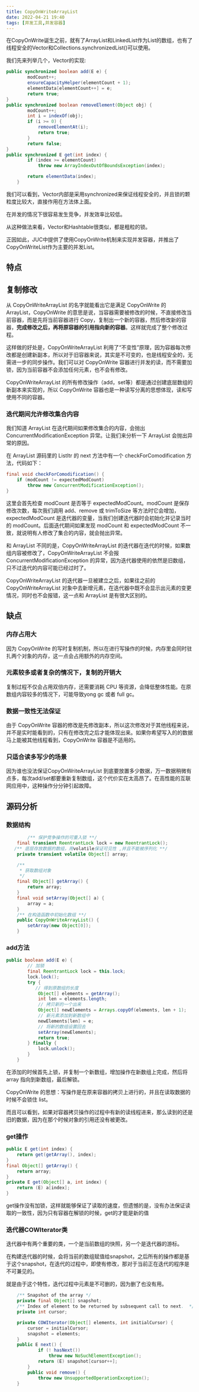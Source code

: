 ```yaml
---
title: CopyOnWriteArrayList
date: 2022-04-21 19:40  
tags: [并发工具,并发容器]
---
```

在CopyOnWrite诞生之前，就有了ArrayList和LinkedList作为List的数组，也有了线程安全的Vector和Collections.synchronizedList()可以使用。

我们先来列举几个，Vector的实现:

```java
public synchronized boolean add(E e) {
        modCount++;
        ensureCapacityHelper(elementCount + 1);
        elementData[elementCount++] = e;
        return true;
}
public synchronized boolean removeElement(Object obj) {
        modCount++;
        int i = indexOf(obj);
        if (i >= 0) {
            removeElementAt(i);
            return true;
        }
        return false;
}
public synchronized E get(int index) {
        if (index >= elementCount)
            throw new ArrayIndexOutOfBoundsException(index);

        return elementData(index);
    }
```

我们可以看到，Vector内部是采用synchronized来保证线程安全的，并且锁的颗粒度比较大，直接作用在方法体上面。

在并发的情况下很容易发生竞争，并发效率比较低。

从这种做法来看，Vector和Hashtable很类似，都是粗粒的锁。

正因如此，JUC中提供了使用CopyOnWrite机制来实现并发容器，并推出了CopyOnWriteList作为主要的并发List。

## 特点

## 复制修改

从 CopyOnWriteArrayList 的名字就能看出它是满足 CopyOnWrite 的 ArrayList，CopyOnWrite 的意思是说，当容器需要被修改的时候，不直接修改当前容器，而是先将当前容器进行 Copy，复制出一个新的容器，然后修改新的容器，**完成修改之后，再将原容器的引用指向新的容器**。这样就完成了整个修改过程。

这样做的好处是，CopyOnWriteArrayList 利用了“不变性”原理，因为容器每次修改都是创建新副本，所以对于旧容器来说，其实是不可变的，也是线程安全的，无需进一步的同步操作。我们可以对 CopyOnWrite 容器进行并发的读，而不需要加锁，因为当前容器不会添加任何元素，也不会有修改。

CopyOnWriteArrayList 的所有修改操作（add，set等）都是通过创建底层数组的新副本来实现的，所以 CopyOnWrite 容器也是一种读写分离的思想体现，读和写使用不同的容器。

### 迭代期间允许修改集合内容

我们知道 ArrayList 在迭代期间如果修改集合的内容，会抛出 ConcurrentModificationException 异常。让我们来分析一下 ArrayList 会抛出异常的原因。

在 ArrayList 源码里的 ListItr 的 next 方法中有一个 checkForComodification 方法，代码如下：

```java
final void checkForComodification() {
    if (modCount != expectedModCount)
        throw new ConcurrentModificationException();
}
```

这里会首先检查 modCount 是否等于 expectedModCount。modCount 是保存修改次数，每次我们调用 add、remove 或 trimToSize 等方法时它会增加，expectedModCount 是迭代器的变量，当我们创建迭代器时会初始化并记录当时的 modCount。后面迭代期间如果发现 modCount 和 expectedModCount 不一致，就说明有人修改了集合的内容，就会抛出异常。

和 ArrayList 不同的是，CopyOnWriteArrayList 的迭代器在迭代的时候，如果数组内容被修改了，CopyOnWriteArrayList 不会报 ConcurrentModificationException 的异常，因为迭代器使用的依然是旧数组，只不过迭代的内容可能已经过时了。

CopyOnWriteArrayList 的迭代器一旦被建立之后，如果往之前的 CopyOnWriteArrayList 对象中去新增元素，在迭代器中既不会显示出元素的变更情况，同时也不会报错，这一点和 ArrayList 是有很大区别的。

## 缺点

### 内存占用大

因为 CopyOnWrite 的写时复制机制，所以在进行写操作的时候，内存里会同时驻扎两个对象的内存，这一点会占用额外的内存空间。

### 元素较多或者复杂的情况下，复制的开销大

复制过程不仅会占用双倍内存，还需要消耗 CPU 等资源，会降低整体性能。在原数组内容较多的情况下，可能导致yong gc 或者 full gc。

### 数据一致性无法保证

由于 CopyOnWrite 容器的修改是先修改副本，所以这次修改对于其他线程来说，并不是实时能看到的，只有在修改完之后才能体现出来。如果你希望写入的的数据马上能被其他线程看到，CopyOnWrite 容器是不适用的。

### 只适合读多写少的场景

因为谁也没法保证CopyOnWriteArrayList 到底要放置多少数据，万一数据稍微有点多，每次add/set都要重新复制数组，这个代价实在太高昂了。在高性能的互联网应用中，这种操作分分钟引起故障。

## 源码分析

### 数据结构

```java
		/** 保护竞争操作的可重入锁 **/    
    final transient ReentrantLock lock = new ReentrantLock();
   /** 底层存放数据的数组，用volatile保证可见性 ,并且不能被序列化 **/
    private transient volatile Object[] array;

    /**
     * 获取数组对象
     */
    final Object[] getArray() {
        return array;
    }
    final void setArray(Object[] a) {
        array = a;
    }
    /** 在构造函数中初始化数组 **/
    public CopyOnWriteArrayList() {
        setArray(new Object[0]);
    }
```

### add方法

```java
public boolean add(E e) {
        // 加锁
        final ReentrantLock lock = this.lock;
        lock.lock();
        try {
           // 得到原数组的长度
            Object[] elements = getArray();
            int len = elements.length;
            // 拷贝新的一个出来
            Object[] newElements = Arrays.copyOf(elements, len + 1);
          	// 新元素添加到新数组中
            newElements[len] = e;
          	// 将新的数组设置回去
            setArray(newElements);
            return true;
        } finally {
            lock.unlock();
        }
    }
```

在添加的时候首先上锁，并复制一个新数组，增加操作在新数组上完成，然后将 array 指向到新数组，最后解锁。

CopyOnWrite 的思想：写操作是在原来容器的拷贝上进行的，并且在读取数据的时候不会锁住 list。

而且可以看到，如果对容器拷贝操作的过程中有新的读线程进来，那么读到的还是旧的数据，因为在那个时候对象的引用还没有被更改。

### get操作

```java
public E get(int index) {
    return get(getArray(), index);
}
final Object[] getArray() {
    return array;
}
private E get(Object[] a, int index) {
    return (E) a[index];
}
```

get操作没有加锁，这样就能够保证了读取的速度，但遗憾的是，没有办法保证读取的一致性，因为只有容器在解锁的时候，get的才能是新的值

### 迭代器**COWIterator**类

迭代器中有两个重要的类，一个是当前数组的快照，另一个是迭代器的游标。

在构建迭代器的时候，会将当前的数组赋值给snapshot，之后所有的操作都是基于这个snapshot，在迭代的过程中，即使有修改，那对于当前正在迭代的程序是不可兼见的。

就是由于这个特性，迭代过程中元素是不可删的，因为删了也没有用。

```java
    /** Snapshot of the array */
    private final Object[] snapshot;
    /** Index of element to be returned by subsequent call to next.  */
    private int cursor;

    private COWIterator(Object[] elements, int initialCursor) {
        cursor = initialCursor;
        snapshot = elements;
    }
    public E next() {
            if (! hasNext())
                throw new NoSuchElementException();
            return (E) snapshot[cursor++];
        }
		public void remove() {
            throw new UnsupportedOperationException();
    }
```

